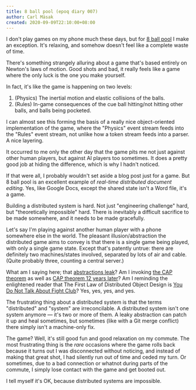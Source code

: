 ```yaml
---
title: 8 ball pool (epoq diary 007)
author: Carl Mäsak
created: 2020-09-09T22:10:00+08:00
---
```

I don't play games on my phone much these days, but for [8 ball pool](https://cn.bing.com/images/search?q=8+ball+pool+miniclip) I make an exception.
It's relaxing, and somehow doesn't feel like a complete waste of time.

There's something strangely alluring about a game that's based entirely on Newton's laws of motion.
Good shots and bad, it really feels like a game where the only luck is the one you make yourself.

In fact, it's like the game is happening on two levels:

1. (Physics) The inertial motion and elastic collisions of the balls.
2. (Rules) In-game consequences of the cue ball hitting/not hitting other balls, and balls being pocketed.

I can almost see this forming the basis of a really nice object-oriented implementation of the game, where the "Physics" event stream feeds into the "Rules" event stream, not unlike how a token stream feeds into a parser.
A nice layering.

It occurred to me only the other day that the game pits me not just against other human players, but against AI players too sometimes.
It does a pretty good job at hiding the difference, which is why I hadn't noticed.

If that were all, I probably wouldn't set aside a blog post just for a game.
But 8 ball pool is an excellent example of _real-time distributed document editing_.
Yes, like Google Docs, except the shared state isn't a Word file, it's a game.

Building a distributed system is hard.
Not just "engineering challenge" hard, but "theoretically impossible" hard.
There is inevitably a difficult sacrifice to be made somewhere, and it needs to be made gracefully.

Let's say I'm playing against another human player with a phone somewhere else in the world.
The pleasant illusion/abstraction the distributed game aims to convey is that there is a single game being played, with only a single game state.
Except that's patently untrue: there are definitely two machines/states involved, separated by lots of air and cable. (Quite probably three, counting a central server.)

What am I saying here; that [abstractions leak](https://www.joelonsoftware.com/2002/11/11/the-law-of-leaky-abstractions/)?
Am I invoking [the CAP theorem](https://www.ibm.com/cloud/learn/cap-theorem) as well as [CAP theorem 12 years later](https://www.infoq.com/articles/cap-twelve-years-later-how-the-rules-have-changed/)?
Am I reminding the enlightened reader that The First Law of Distributed Object Design is [You Do Not Talk About Fight Club](https://www.martinfowler.com/bliki/FirstLaw.html)?
Yes, yes, yes, and yes.

The frustrating thing about a distributed system is that the terms "distributed" and "system" are irreconcilable.
A distributed system isn't one system anymore &mdash; it's two or more of them.
A leaky abstraction can patch it up and heal sometimes, but sometimes (like with a Git merge conflict) there simply isn't a machine-only fix.

The game?
Well, it's still good fun and good relaxation on my commute.
The most frustrating thing is the _rare_ occasions where the game rolls back because it turns out I was disconnected without noticing, and instead of making that great shot, I had silently run out of time and ceded my turn.
Or sometimes, due to a bad connection or whatnot during parts of the commute, I simply lose contact with the game and get booted out.

I tell myself it's OK, because distributed systems are impossible.
